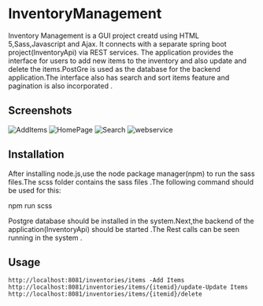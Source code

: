 # InventoryManagement

Inventory Management is a GUI project creatd using HTML 5,Sass,Javascript and Ajax. It connects with a separate spring boot project(InventoryApi) via REST services.
The application provides the interface for users to add new items to the inventory and also update and delete the items.PostGre is used as the database for the backend application.The interface also has search and sort items feature and pagination is also incorporated .

## Screenshots

![AddItems](https://user-images.githubusercontent.com/29458723/103462896-801d4600-4cf6-11eb-9490-cd6fb071889e.png)
![HomePage](https://user-images.githubusercontent.com/29458723/103462898-84496380-4cf6-11eb-9fea-4dc386e5f114.png)
![Search](https://user-images.githubusercontent.com/29458723/103462900-86132700-4cf6-11eb-960d-97f69ca52c7c.png)
![webservice](https://user-images.githubusercontent.com/29458723/103462902-87dcea80-4cf6-11eb-977f-6b667067dce4.png)

## Installation

After installing node.js,use the node package manager(npm) to run the sass files.The scss folder contains the sass files .The following command should be used for this:

npm run scss

Postgre database should be installed in the system.Next,the backend of the application(InventoryApi) should be started .The Rest calls can be seen running in the system .

## Usage

```
http://localhost:8081/inventories/items -Add Items
http://localhost:8081/inventories/items/{itemid}/update-Update Items
http://localhost:8081/inventories/items/{itemid}/delete

```
